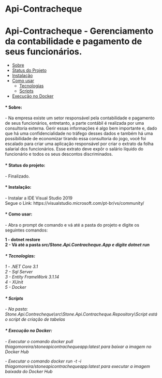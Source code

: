 # Api-Contracheque

# Api-Contracheque -  Gerenciamento da contabilidade e pagamento de seus funcionários.

<!--ts-->
   * [Sobre](#Sobre)
   * [Status do Projeto](#Status)
   * [Instalação](#instalacao)
   * [Como usar](#como-usar)
      * [Tecnologias](#Tecnologias)
      * [Scripts](#Scripts)      
   * [Execução no Docker](#Docker)      
<!--te-->

<h4>* Sobre: </h4>

<p> - Na empresa existe um setor responsável pela contabilidade e pagamento de seus funcionários, entretanto, a parte contábil é realizada por uma consultoria externa. Gerir essas informações é algo bem importante e, dado que há uma confidencialidade no tráfego desses dados e também há uma possibilidade de economizar tirando essa consultoria do jogo, você foi escalado para criar uma aplicação responsável por criar o extrato da folha salarial dos funcionários. Esse extrato deve expôr o salário líquido do funcionário e todos os seus descontos discriminados.</p>

<h4>* Status do projeto: </h4>

<p> - Finalizado.</p>

<h4>* Instalação: </h4>

<p> - Instalar a IDE Visual Studio 2019 <br> Segue o Link: https://visualstudio.microsoft.com/pt-br/vs/community/</p>

<h4>* Como usar: </h4>

<p> - Abra o prompt de comando e vá até a pasta do projeto e digite os seguintes comandos:</p>

<b> 1 - dotnet restore </b><br>
<b> 2 - Vá até a pasta <i>src/Stone.Api.Contracheque.App<i> e digite dotnet run </b><br>
  
<h4>* Tecnologias: </h4>
<p>
  1 - .NET Core 3.1 <br>
  2 - Sql Server <br>
  3 - Entity FrameWork 3.1.14<br>   
  4 - XUnit<br>
  5 - Docker<br>
</p>

<h4>* Scripts</h4>

<p> - Na pasta: <i>Stone.Api.Contrecheque\src\Stone.Api.Contracheque.Repository\Script</i> está o script de criação de tabelas</p>

<h4>* Execução no Docker: </h4>

<p> - Executar o comando <i>docker pull thiagomoreira/stoneapicontrachequeapp:latest</i> para baixar a imagem no Docker Hub</p>
<p> - Executar o comando <i>docker run -t -i thiagomoreira/stoneapicontrachequeapp:latest</i> para executar a imagem baixada do Docker Hub</p>
